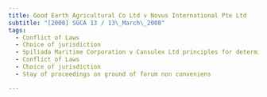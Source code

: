 ```yaml
---
title: Good Earth Agricultural Co Ltd v Novus International Pte Ltd 
subtitle: "[2008] SGCA 13 / 13\_March\_2008"
tags:
  - Conflict of Laws
  - Choice of jurisdiction
  - Spiliada Maritime Corporation v Cansulex Ltd principles for determining whether stay of proceedings should be granted on ground of forum non conveniens
  - Conflict of Laws
  - Choice of jurisdiction
  - Stay of proceedings on ground of forum non conveniens

---
```


